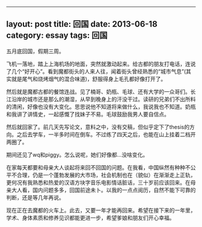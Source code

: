 ----
layout: post
title:  回国
date: 2013-06-18
category: essay
tags:  回国
----

五月底回国，假期三周。

飞机一落地，踏上上海机场的地面，突然就激动起来。给古都的朋友打电话，连说了几个“好开心”。看到魔都街头的人来人往，闻着街头曾经熟悉的“城市气息”(其实就是尾气和烧烤烟气的混合味道)，舒服得身上毛孔都好像打开了。

然后就是魔都古都的餐馆连战。见了楠哥、奶瓶、毛球、还有大学的一众哥们。长江沿岸的城市还是那么的潮湿，从早到晚身上的汗没干过。读研的兄弟们不出所料的清闲，好像也没有大变化。思思说他不知道将来做什么，我说我也不知道。奶瓶和我讲了讲情史，一起感慨了找妹子不易。毛球鼓励我男人要自信点。

然后就回家了。前几天先写论文，意料之中，没有交稿，但似乎定下了thesis的方向。之后去学车，一半多时间在倒车。不过练了四天之后，也能在山上挂着二档开两圈了。

期间还见了wq和piggy。怎么说呢，她们好像都…没啥变化。

在家每天都要和母亲大人谈起将来回不回国的问题。在我看，中国纵然有种种不公平不合理，仍是一个蓬勃发展的大市场，社会机制也在（貌似）在渐渐走上正轨，更何况有我熟悉和热爱的汉语方块字音乐电影情话脏话，三十岁前应该回来。在母亲大人看，国内问题多多，回国前途未卜。以我的一点点阅历，自然不能下可靠的判断，还是等几年再说。

现在正在去魔都的火车上。此去，又要一年才能再回来。希望在接下来的一年里，学术、身体素质和修养见识都能更进一步，希望爹娘和朋友们开心幸福。